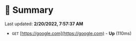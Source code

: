 # 📖 Summary
Last updated: **2/20/2022, 7:57:37 AM**

- `GET` [https://google.com](https://google.com) - **Up** (110ms)
